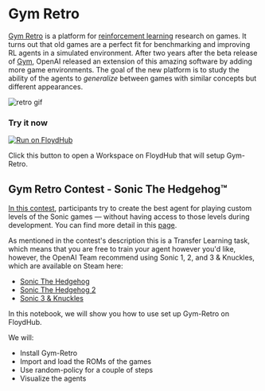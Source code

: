 # Gym Retro

[Gym Retro](https://blog.openai.com/gym-retro/) is a platform for [reinforcement learning](https://en.wikipedia.org/wiki/Reinforcement_learning) research on games. It turns out that old games are a perfect fit for benchmarking and improving RL agents in a simulated environment. After two years after the beta release of [Gym](https://blog.openai.com/openai-gym-beta/), OpenAI released an extension of this amazing software by adding more game environments. The goal of the new platform is to study the ability of the agents to *generalize* between games with similar concepts but different appearances.

![retro gif](https://github.com/floydhub/gym-retro-template/raw/master/images/retro.gif)

### Try it now

[![Run on FloydHub](https://s3-us-west-2.amazonaws.com/floydhub-assets/button/button.svg)](https://floydhub.com/run?template=gym-retro-template.git)

Click this button to open a Workspace on FloydHub that will setup Gym-Retro.

## Gym Retro Contest - Sonic The Hedgehog™

[In this contest](https://blog.openai.com/retro-contest/), participants try to create the best agent for playing custom levels of the Sonic games — without having access to those levels during development. You can find more detail in this [page](https://contest.openai.com/details).

As mentioned in the contest's description this is a Transfer Learning task, which means that you are free to train your agent however you'd like, however, the OpenAI Team recommend using Sonic 1, 2, and 3 & Knuckles, which are available on Steam here:

- [Sonic The Hedgehog](http://store.steampowered.com/app/71113/Sonic_The_Hedgehog/)
- [Sonic The Hedgehog 2](http://store.steampowered.com/app/71163/Sonic_The_Hedgehog_2/)
- [Sonic 3 & Knuckles](http://store.steampowered.com/app/71162/Sonic_3___Knuckles/)

In this notebook, we will show you how to use set up Gym-Retro on FloydHub.

We will:

- Install Gym-Retro
- Import and load the ROMs of the games
- Use random-policy for a couple of steps
- Visualize the agents